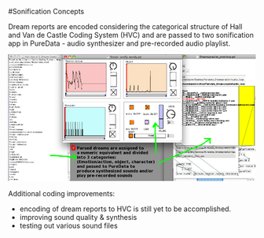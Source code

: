 #Sonification Concepts

Dream reports are encoded considering the categorical structure of Hall and Van de Castle Coding System (HVC) and are passed to two sonification app in PureData - audio synthesizer and pre-recorded audio playlist.

![Sonification](../project_images/Dreamsprawler_Sonification.png?raw=true "Sonification")

Additional coding improvements:

- encoding of dream reports to HVC is still yet to be accomplished.
- improving sound quality & synthesis
- testing out various sound files

